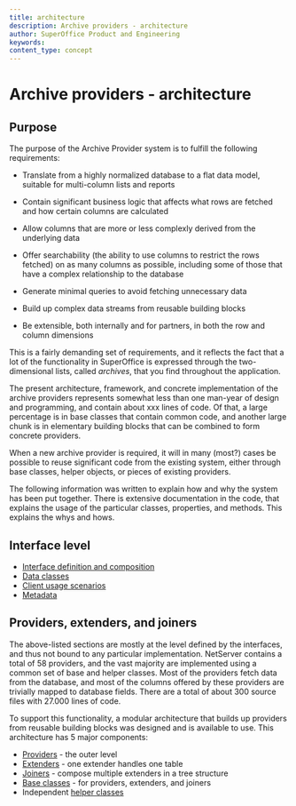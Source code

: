 ```yaml
---
title: architecture
description: Archive providers - architecture
author: SuperOffice Product and Engineering
keywords:
content_type: concept
---
```


# Archive providers - architecture

## Purpose

The purpose of the Archive Provider system is to fulfill the following requirements:

* Translate from a highly normalized database to a flat data model, suitable for multi-column lists and reports

* Contain significant business logic that affects what rows are fetched and how certain columns are calculated

* Allow columns that are more or less complexly derived from the underlying data

* Offer searchability (the ability to use columns to restrict the rows fetched) on as many columns as possible, including some of those that have a complex relationship to the database

* Generate minimal queries to avoid fetching unnecessary data

* Build up complex data streams from reusable building blocks

* Be extensible, both internally and for partners, in both the row and column dimensions

This is a fairly demanding set of requirements, and it reflects the fact that a lot of the functionality in SuperOffice is expressed through the two-dimensional lists, called *archives*, that you find throughout the application.

The present architecture, framework, and concrete implementation of the archive providers represents somewhat less than one man-year of design and programming, and contain about xxx lines of code. Of that, a large percentage is in base classes that contain common code, and another large chunk is in elementary building blocks that can be combined to form concrete providers.

When a new archive provider is required, it will in many (most?) cases be possible to reuse significant code from the existing system, either through base classes, helper objects, or pieces of existing providers.

The following information was written to explain how and why the system has been put together. There is extensive documentation in the code, that explains the usage of the particular classes, properties, and methods. This explains the whys and hows.

## Interface level

* [Interface definition and composition][5]
* [Data classes][6]
* [Client usage scenarios][7]
* [Metadata][8]

## Providers, extenders, and joiners

The above-listed sections are mostly at the level defined by the interfaces, and thus not bound to any particular implementation. NetServer contains a total of 58 providers, and the vast majority are implemented using a common set of base and helper classes. Most of the providers fetch data from the database, and most of the columns offered by these providers are trivially mapped to database fields. There are a total of about 300 source files with 27.000 lines of code.

To support this functionality, a modular architecture that builds up providers from reusable building blocks was designed and is available to use. This architecture has 5 major components:

* [Providers][1] - the outer level
* [Extenders][2] - one extender handles one table
* [Joiners][3] - compose multiple extenders in a tree structure
* [Base classes][4] - for providers, extenders, and joiners
* Independent [helper classes][4]

<!-- Referenced links -->
[1]: providers.md
[2]: extenders.md
[3]: joiners.md
[4]: base-and-helper-classes.md
[5]: interfaces.md
[6]: data-classes.md
[7]: scenarios.md
[8]: metadata.md
